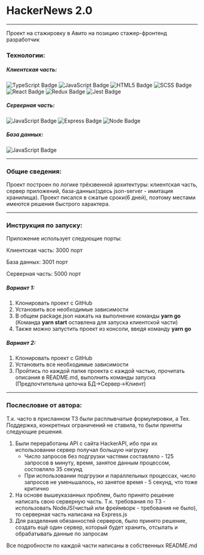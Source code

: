 <h1>HackerNews 2.0</h1>


<hr>




<p>Проект на стажировку в Авито на позицию стажер-фронтенд разработчик</p>
<h3>Технологии:</h3>
<h5>Клиентская часть:</h5>
<div id="technologyStack">
<img src="https://img.shields.io/badge/TypeScript-blue?logo=TypeScript&logoColor=white&style=for-the-badge" alt="TypeScript Badge"/>
<img src="https://img.shields.io/badge/JavaScript-yellow?logo=JavaScript&logoColor=white&style=for-the-badge" alt="JavaScript Badge"/>
<img src="https://img.shields.io/badge/HTML5-orange?logo=HTML5&logoColor=white&style=for-the-badge" alt="HTML5 Badge"/>
<img src="https://img.shields.io/badge/SCSS-grey?logo=SASS&logoColor=white&style=for-the-badge" alt="SCSS Badge"/>
<img src="https://img.shields.io/badge/React-blue?logo=React&logoColor=white&style=for-the-badge" alt="React Badge"/>
<img src="https://img.shields.io/badge/Redux-blueviolet?logo=Redux&logoColor=white&style=for-the-badge" alt="Redux Badge"/>
<img src="https://img.shields.io/badge/Jest-blue?logo=Jest&logoColor=white&style=for-the-badge" alt="Jest Badge"/>
</div>

<h5>Серверная часть:</h5>
<div id="technologyStack">
<img src="https://img.shields.io/badge/JavaScript-yellow?logo=JavaScript&logoColor=white&style=for-the-badge" alt="JavaScript Badge"/>
<img src="https://img.shields.io/badge/Express-white?logo=Express&logoColor=black&style=for-the-badge" alt="Express Badge"/>
<img src="https://img.shields.io/badge/Node.JS-grey?logo=Node.JS&logoColor=white&style=for-the-badge" alt="Node Badge"/>
</div>
<h5>База данных:</h5>
<div id="technologyStack">
<img src="https://img.shields.io/badge/JSONServer-red?logo=JavaScript&logoColor=white&style=for-the-badge" alt="JavaScript Badge"/>
</div>
<hr/>
<h3>Общие сведения:</h3>
<p>Проект построен по логике трёхзвенной архитектуры: клиентская часть, сервер приложений, база-данных(здесь json-server - имитация хранилища). Проект писался в сжатые сроки(6 дней), поэтому местами имеются решения быстрого характера. </p>
<hr/>
<h3>Инструкция по запуску:</h3>
<p>
Приложение использует следующие порты:
</p>
<p>Клиентская часть: 3000 порт</p>
<p>База данных: 3001 порт</p>
<p>Серверная часть: 5000 порт</p>
<h5>Вариант 1:</h5>
<ol>
<li>Клонировать проект с GitHub</li>
<li>Установить все необходимые зависимости</li>
<li>В общем package.json нажать на выполнение команды <b>yarn go</b> (Команда <b>yarn start</b>
оставлена для запуска клиентской части)</li>
<li>Также можно запустить проект из консоли, введя команду <b>yarn go</b></li>
</ol>
<h5>Вариант 2:</h5>
<ol>
<li>Клонировать проект с GitHub</li>
<li>Установить все необходимые зависимости</li>
<li>Пройтись по каждой папке проекта с каждой частью, прочитать описания в README.md, выполнить команды запуска (Предпочтительна цепочка БД->Сервер->Клиент)</li>
</ol>

<hr/>

<h3>Послесловие от автора:</h3>
<p>Т.к. часто в присланном ТЗ были расплывчатые формулировки, а Тех. Поддержка, конкретных ограничений не ставила, то были приняты следующие решения.</p>
<ol>
<li>Были переработаны API с сайта HackerAPI, ибо при их использовании сервер получал большую нагрузку
<ul>
<li>Число запросов без подгрузки частями составляло - 125 запросов в минуту, время, занятое данным процессом, состовляло 35 секунд</li>
<li>При использовании подгрузки и параллельных процессах, число запросов не уменьшалось, но занятое время - 5 секунд, что тоже критично</li>
</ul>
</li>
<li>На основе вышеуказанных проблем, было принято решение написать свою серверную часть. Т.к. требования по ТЗ - использовать NodeJS(чистый или фреймворк - требования не было), то серверная часть написана на Express.js</li>
<li>Для разделения обязанностей серверов, было принято решение, создать ещё один сервер, который будет хранить, отсылать и обрабатывать данные по запросам</li>
</ol>

Все подробности по каждой части написаны в собственных README.md


